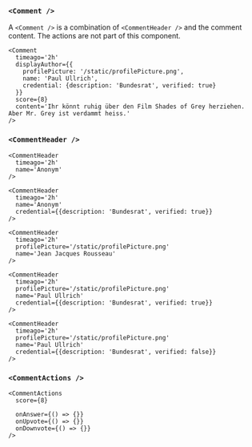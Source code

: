 ### `<Comment />`

A `<Comment />` is a combination of `<CommentHeader />` and the comment content. The actions are not part of this component.

```react|noSource
<Comment
  timeago='2h'
  displayAuthor={{
    profilePicture: '/static/profilePicture.png',
    name: 'Paul Ullrich',
    credential: {description: 'Bundesrat', verified: true}
  }}
  score={8}
  content='Ihr könnt ruhig über den Film Shades of Grey herziehen. Aber Mr. Grey ist verdammt heiss.'
/>
```

### `<CommentHeader />`

```react|noSource,span-2
<CommentHeader
  timeago='2h'
  name='Anonym'
/>
```

```react|noSource,span-2
<CommentHeader
  timeago='2h'
  name='Anonym'
  credential={{description: 'Bundesrat', verified: true}}
/>
```

```react|noSource,span-2
<CommentHeader
  timeago='2h'
  profilePicture='/static/profilePicture.png'
  name='Jean Jacques Rousseau'
/>
```

```react|noSource,span-2
<CommentHeader
  timeago='2h'
  profilePicture='/static/profilePicture.png'
  name='Paul Ullrich'
  credential={{description: 'Bundesrat', verified: true}}
/>
```

```react|noSource,span-2
<CommentHeader
  timeago='2h'
  profilePicture='/static/profilePicture.png'
  name='Paul Ullrich'
  credential={{description: 'Bundesrat', verified: false}}
/>
```

### `<CommentActions />`

```react|noSource
<CommentActions
  score={8}

  onAnswer={() => {}}
  onUpvote={() => {}}
  onDownvote={() => {}}
/>
```

